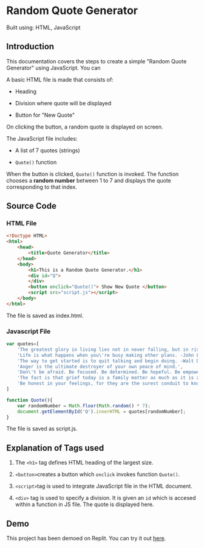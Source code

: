 # Random Quote Generator

Built using: HTML, JavaScript

## Introduction

This documentation covers the steps to create a simple "Random Quote Generator" using JavaScript. You can

A basic HTML file is made that consists of:

* Heading

* Division where quote will be displayed

* Button for "New Quote"

On clicking the button, a random quote is displayed on screen.

The JavaScript file includes:

* A list of 7 quotes (strings)

* `Quote()` function

When the button is clicked, `Quote()` function is invoked. The function chooses a **random number** between 1 to 7 and displays the quote corresponding to that index.


## Source Code

### HTML File

```HTML
<!Doctype HTML>
<html>
    <head>
        <title>Quote Generator</title>
    </head>
    <body>
        <h1>This is a Random Quote Generator.</h1>
        <div id="Q">
        </div>
        <button onclick="Quote()"> Show New Quote </button>
        <script src="script.js"></script>
    </body>
</html>

```
The file is saved as index.html.

### Javascript File

```js
var quotes=[
    'The greatest glory in living lies not in never falling, but in rising every time we fall. -Nelson Mandela',
    'Life is what happens when you\'re busy making other plans. -John Lennon',
    'The way to get started is to quit talking and begin doing. -Walt Disney',
    'Anger is the ultimate destroyer of your own peace of mind.',
    'Don\'t be afraid. Be focused. Be determined. Be hopeful. Be empowered.',
    'The fact is that grief today is a family matter as much as it is an individual one.',
    'Be honest in your feelings, for they are the surest conduit to knowledge.'
]

function Quote(){
    var randomNumber = Math.floor(Math.random() * 7);
    document.getElementById('Q').innerHTML = quotes[randomNumber];
}
```
The file is saved as script.js.

## Explanation of Tags used

1. The `<h1>` tag defines HTML heading of the largest size. 

2. `<button>`creates a button which `onclick` invokes function `Quote()`.

3. `<script>`tag is used to integrate JavaScript file in the HTML document.

4. `<div>` tag is used to specify a division. It is given an `id` which is accesed within a function in JS file. The quote is displayed here.

## Demo

This project has been demoed on Replit. You can try it out [here](https://replit.com/@areenoverclouds/ShadyWastefulLivedistro#index.html).
